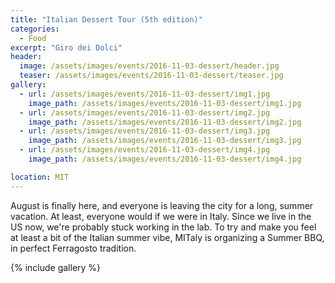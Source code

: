 ```yaml
---
title: "Italian Dessert Tour (5th edition)"
categories:
  - Food
excerpt: "Giro dei Dolci"
header:
  image: /assets/images/events/2016-11-03-dessert/header.jpg
  teaser: /assets/images/events/2016-11-03-dessert/teaser.jpg
gallery:
  - url: /assets/images/events/2016-11-03-dessert/img1.jpg
    image_path: /assets/images/events/2016-11-03-dessert/img1.jpg
  - url: /assets/images/events/2016-11-03-dessert/img2.jpg
    image_path: /assets/images/events/2016-11-03-dessert/img2.jpg
  - url: /assets/images/events/2016-11-03-dessert/img3.jpg
    image_path: /assets/images/events/2016-11-03-dessert/img3.jpg
  - url: /assets/images/events/2016-11-03-dessert/img4.jpg
    image_path: /assets/images/events/2016-11-03-dessert/img4.jpg

location: MIT
---
```


August is finally here, and everyone is leaving the city for a long, summer vacation. At least, everyone would if we were in Italy. Since we live in the US now, we're probably stuck working in the lab.
To try and make you feel at least a bit of the Italian summer vibe, MITaly is organizing a Summer BBQ, in perfect Ferragosto tradition.


{% include gallery %}
